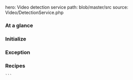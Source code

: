 hero: Video detection service
path: blob/master/src
source: Video/DetectionService.php


### At a glance


### Initialize


### Exception

### Recipes
    ```

